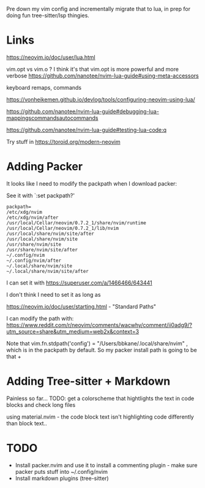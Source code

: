 Pre down my vim config and incrementally migrate that to lua, in prep for doing fun tree-sitter/lsp thingies.

# Links

https://neovim.io/doc/user/lua.html

vim.opt vs vim.o ? I think it's that vim.opt is more powerful and more verbose https://github.com/nanotee/nvim-lua-guide#using-meta-accessors

keyboard remaps, commands

https://vonheikemen.github.io/devlog/tools/configuring-neovim-using-lua/

https://github.com/nanotee/nvim-lua-guide#debugging-lua-mappingscommandsautocommands

https://github.com/nanotee/nvim-lua-guide#testing-lua-code:q

Try stuff in https://toroid.org/modern-neovim


# Adding Packer

It looks like I need to modify the packpath when I download packer:


See it with `:set packpath?'

```
packpath=
/etc/xdg/nvim
/etc/xdg/nvim/after
/usr/local/Cellar/neovim/0.7.2_1/share/nvim/runtime
/usr/local/Cellar/neovim/0.7.2_1/lib/nvim
/usr/local/share/nvim/site/after
/usr/local/share/nvim/site
/usr/share/nvim/site
/usr/share/nvim/site/after
~/.config/nvim
~/.config/nvim/after
~/.local/share/nvim/site
~/.local/share/nvim/site/after
```

I can set it with https://superuser.com/a/1466466/643441

I don't think I need to set it as long as 


https://neovim.io/doc/user/starting.html - "Standard Paths"

I can modify the path with: https://www.reddit.com/r/neovim/comments/wacwhy/comment/ii0adg9/?utm_source=share&utm_medium=web2x&context=3

Note that vim.fn.stdpath('config') = "/Users/bbkane/.local/share/nvim" , which is in the packpath by default. So my packer install path is going to be that + 

# Adding Tree-sitter + Markdown

Painless so far... TODO: get a colorscheme that hightlights the text in code blocks and check long files

using material.nvim - the code block text isn't highlighting code differently than block text..

# TODO

- Install packer.nvim and use it to install a commenting plugin - make sure packer puts stuff into ~/.config/nvim
- Install markdown plugins (tree-sitter)

